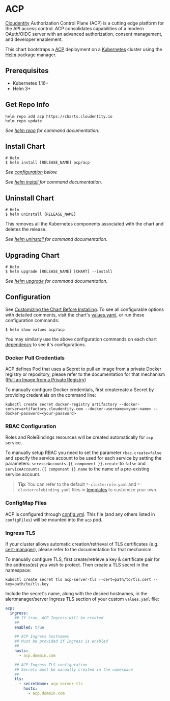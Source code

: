 # ACP

[Cloudentity](https://cloudentity.com/) Authorization Control Plane (ACP) is a cutting edge platform for the API access control. ACP consolidates capabilities of a modern OAuth/OIDC server with an advanced authorization, consent management, and developer enablement.

This chart bootstraps a [ACP](https://github.com/cloudentity/acp-helm-charts/tree/master/charts/acp) deployment on a [Kubernetes](http://kubernetes.io) cluster using the [Helm](https://helm.sh) package manager.

## Prerequisites

- Kubernetes 1.16+
- Helm 3+

## Get Repo Info

```console
helm repo add acp https://charts.cloudentity.io
helm repo update
```

_See [helm repo](https://helm.sh/docs/helm/helm_repo/) for command documentation._

## Install Chart

```console
# Helm
$ helm install [RELEASE_NAME] acp/acp
```

_See [configuration](#configuration) below._

_See [helm install](https://helm.sh/docs/helm/helm_install/) for command documentation._

## Uninstall Chart

```console
# Helm
$ helm uninstall [RELEASE_NAME]
```

This removes all the Kubernetes components associated with the chart and deletes the release.

_See [helm uninstall](https://helm.sh/docs/helm/helm_uninstall/) for command documentation._

## Upgrading Chart

```console
# Helm
$ helm upgrade [RELEASE_NAME] [CHART] --install
```

_See [helm upgrade](https://helm.sh/docs/helm/helm_upgrade/) for command documentation._

## Configuration

See [Customizing the Chart Before Installing](https://helm.sh/docs/intro/using_helm/#customizing-the-chart-before-installing). To see all configurable options with detailed comments, visit the chart's [values.yaml](./values.yaml), or run these configuration commands:

```console
$ helm show values acp/acp
```

You may similarly use the above configuration commands on each chart [dependency](#dependencies) to see it's configurations.

### Docker Pull Credentials

ACP defines Pod that uses a Secret to pull an image from a private Docker registry or repository, please refer to the documentation for that mechanism ([Pull an Image from a Private Registry](https://kubernetes.io/docs/tasks/configure-pod-container/pull-image-private-registry/))

To manually configure Docker credentials, first createreate a Secret by providing credentials on the command line:

```console
kubectl create secret docker-registry artifactory --docker-server=artifactory.cloudentity.com --docker-username=<your-name> --docker-password=<your-password>
```

### RBAC Configuration

Roles and RoleBindings resources will be created automatically for `acp` service.

To manually setup RBAC you need to set the parameter `rbac.create=false` and specify the service account to be used for each service by setting the parameters: `serviceAccounts.{{ component }}.create` to `false` and `serviceAccounts.{{ component }}.name` to the name of a pre-existing service account.

> **Tip**: You can refer to the default `*-clusterrole.yaml` and `*-clusterrolebinding.yaml` files in [templates](templates/) to customize your own.

### ConfigMap Files

ACP is configured through [config.yml](...). This file (and any others listed in `configFiles`) will be mounted into the `acp` pod.

### Ingress TLS

If your cluster allows automatic creation/retrieval of TLS certificates (e.g. [cert-manager](https://github.com/jetstack/cert-manager)), please refer to the documentation for that mechanism.

To manually configure TLS, first create/retrieve a key & certificate pair for the address(es) you wish to protect. Then create a TLS secret in the namespace:

```console
kubectl create secret tls acp-server-tls --cert=path/to/tls.cert --key=path/to/tls.key
```

Include the secret's name, along with the desired hostnames, in the alertmanager/server Ingress TLS section of your custom `values.yaml` file:

```yaml
acp:
  ingress:
    ## If true, ACP Ingress will be created
    ##
    enabled: true

    ## ACP Ingress hostnames
    ## Must be provided if Ingress is enabled
    ##
    hosts:
      - acp.domain.com

    ## ACP Ingress TLS configuration
    ## Secrets must be manually created in the namespace
    ##
    tls:
      - secretName: acp-server-tls
        hosts:
          - acp.domain.com
```
